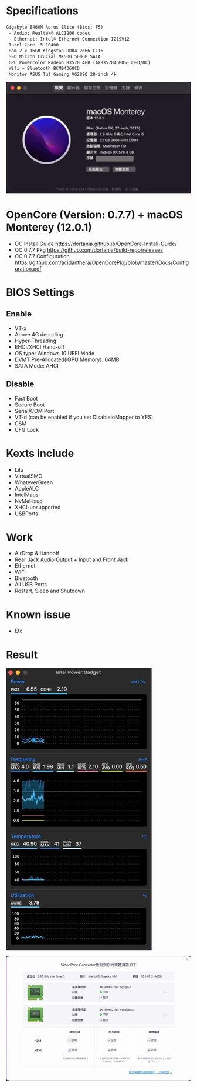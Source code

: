 # Specifications  
    Gigabyte B460M Aorus Elite (Bios: F5)
     - Audio: Realtek® ALC1200 codec
     - Ethernet: Intel® Ethernet Connection I219V12
     Intel Core i5 10400
     Ram 2 x 16GB Kingston DDR4 2666 CL16
     SSD Micron Crucial MX500 500GB SATA 
     GPU Powercolor Radeon RX570 4GB (AXRX5704GBD5-3DHD/OC)
     Wifi + Bluetooth BCM94360CD 
     Monitor ASUS Tuf Gaming VG289Q 28-inch 4k
  ![image](https://github.com/ericai0803/Gigabyte-B460M-Aorus-Elite-Hackintosh-Open-Core/blob/main/Images/system%20info.jpg)
     
# OpenCore (Version: 0.7.7) + macOS Monterey (12.0.1)
* OC Install Guide https://dortania.github.io/OpenCore-Install-Guide/
* OC 0.7.7 Pkg https://github.com/dortania/build-repo/releases
* OC 0.7.7 Configuration https://github.com/acidanthera/OpenCorePkg/blob/master/Docs/Configuration.pdf
# BIOS Settings
## Enable
* VT-x
* Above 4G decoding
* Hyper-Threading
* EHCI/XHCI Hand-off
* OS type: Windows 10 UEFI Mode
* DVMT Pre-Allocated(iGPU Memory): 64MB
* SATA Mode: AHCI
## Disable
* Fast Boot
* Secure Boot
* Serial/COM Port
* VT-d (can be enabled if you set DisableIoMapper to YES)
* CSM
* CFG Lock 
# Kexts include
* Lilu
* VirtualSMC
* WhateverGreen
* AppleALC
* IntelMausi
* NvMeFixup 
* XHCI-unsupported
* USBPorts
# Work
* AirDrop & Handoff
* Rear Jack Audio Output + Input and Front Jack
* Ethernet
* WIFI
* Bluetooth
* All USB Ports
* Restart, Sleep and Shutdown
# Known issue
* Etc
# Result
![image](https://github.com/ericai0803/Gigabyte-B460M-Aorus-Elite-Hackintosh-Open-Core/blob/main/Intel%20Gadget.jpg)

![image](https://github.com/ericai0803/Gigabyte-B460M-Aorus-Elite-Hackintosh-Open-Core/blob/main/videoproc.jpg)
